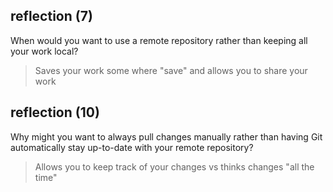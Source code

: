 ## reflection (7)

When would you want to use a remote repository rather than keeping all your work local?

> Saves your work some where "save" and allows you to share your work


## reflection (10)

Why might you want to always pull changes manually rather than having Git automatically stay up-to-date with your remote repository?

> Allows you to keep track of your changes vs thinks changes "all the time" 
